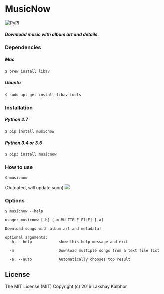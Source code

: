 # MusicNow
[![PyPI](https://img.shields.io/pypi/pyversions/Django.svg)](https://pypi.python.org/pypi/musicnow)
##### Download music with album art and details.


### Dependencies

##### Mac

```sh
$ brew install libav
```


##### Ubuntu
```sh
$ sudo apt-get install libav-tools
```

### Installation

##### Python 2.7
```sh
$ pip install musicnow
```

##### Python 3.4 or 3.5
```sh
$ pip3 install musicnow
```

### How to use
```sh
$ musicnow
```
(Outdated, will update soon)
![](https://media.giphy.com/media/3oriO2m4SAjRVKeWgE/source.gif)


### Options 
```
$ musicnow --help

usage: musicnow [-h] [-m MULTIPLE_FILE] [-a]

Download songs with album art and metadata!

optional arguments:
  -h, --help            show this help message and exit
  
  -m                    Download multiple songs from a text file list
                        
  -a, --auto            Automatically chooses top result
```

License
----
The MIT License (MIT)
Copyright (c) 2016 Lakshay Kalbhor


